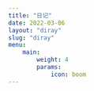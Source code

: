 ```yaml
---
title: "日记"
date: 2022-03-06
layout: "diray"
slug: "diray"
menu:
    main:
        weight: 4
        params: 
            icon: boom
---
```

